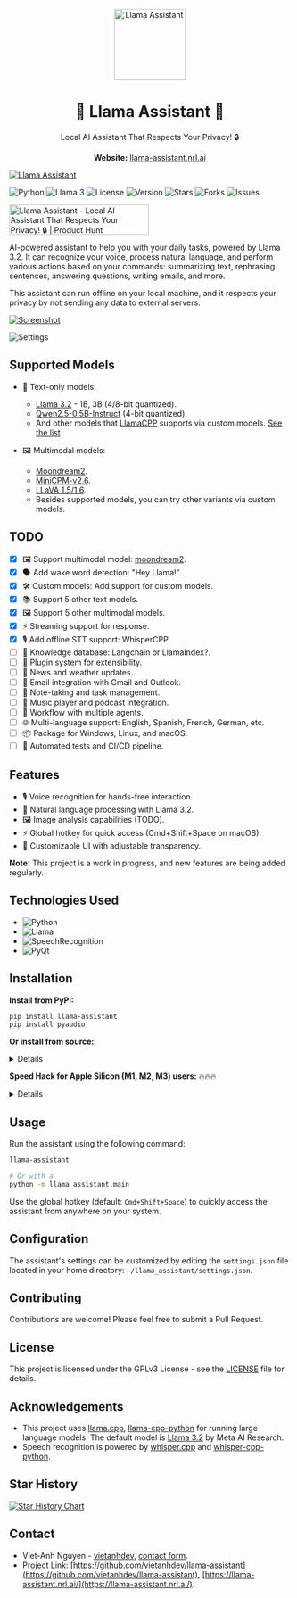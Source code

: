 <p align="center">
  <img alt="Llama Assistant" style="width: 128px; max-width: 100%; height: auto;" src="https://raw.githubusercontent.com/vietanhdev/llama-assistant/refs/heads/main/logo.png"/>
  <h1 align="center">🌟 Llama Assistant 🌟</h1>
  <p align="center">Local AI Assistant That Respects Your Privacy! 🔒</p>
<p align="center"><b>Website:</b> <a href="https://llama-assistant.nrl.ai/" target="_blank">llama-assistant.nrl.ai</a></p>
</p>

[![Llama Assistant](https://user-images.githubusercontent.com/18329471/234640541-a6a65fbc-d7a5-4ec3-9b65-55305b01a7aa.png)](https://www.youtube.com/watch?v=kyRf8maKuDc)

![Python](https://img.shields.io/badge/python-3.8%2B-blue.svg)
![Llama 3](https://img.shields.io/badge/Llama-3-green.svg)
![License](https://img.shields.io/badge/license-MIT-orange.svg)
![Version](https://img.shields.io/badge/version-0.1.0-red.svg)
![Stars](https://img.shields.io/github/stars/vietanhdev/llama-assistant.svg)
![Forks](https://img.shields.io/github/forks/vietanhdev/llama-assistant.svg)
![Issues](https://img.shields.io/github/issues/vietanhdev/llama-assistant.svg)

<a href="https://www.producthunt.com/posts/llama-assistant?embed=true&utm_source=badge-featured&utm_medium=badge&utm_souce=badge-llama&#0045;assistant" target="_blank"><img src="https://api.producthunt.com/widgets/embed-image/v1/featured.svg?post_id=494187&theme=light" alt="Llama&#0032;Assistant - Local&#0032;AI&#0032;Assistant&#0032;That&#0032;Respects&#0032;Your&#0032;Privacy&#0033;&#0032;🔒 | Product Hunt" style="width: 250px; height: 54px;" width="250" height="54" /></a>

AI-powered assistant to help you with your daily tasks, powered by Llama 3.2. It can recognize your voice, process natural language, and perform various actions based on your commands: summarizing text, rephrasing sentences, answering questions, writing emails, and more.

This assistant can run offline on your local machine, and it respects your privacy by not sending any data to external servers.

[![Screenshot](https://raw.githubusercontent.com/vietanhdev/llama-assistant/refs/heads/main/screenshot.png)](https://www.youtube.com/watch?v=kyRf8maKuDc)

![Settings](https://raw.githubusercontent.com/vietanhdev/llama-assistant/refs/heads/main/docs/custom-models.png)

## Supported Models

- 📝 Text-only models:
  - [Llama 3.2](https://github.com/facebookresearch/llama) - 1B, 3B (4/8-bit quantized).
  - [Qwen2.5-0.5B-Instruct](https://huggingface.co/Qwen/Qwen2.5-0.5B-Instruct-GGUF) (4-bit quantized).
  - And other models that [LlamaCPP](https://github.com/ggerganov/llama.cpp) supports via custom models. [See the list](https://github.com/ggerganov/llama.cpp).

- 🖼️ Multimodal models:
  - [Moondream2](https://huggingface.co/vikhyatk/moondream2).
  - [MiniCPM-v2.6](https://huggingface.co/openbmb/MiniCPM-V-2_6-gguf).
  - [LLaVA 1.5/1.6](https://llava-vl.github.io/).
  - Besides supported models, you can try other variants via custom models.

## TODO

- [x] 🖼️ Support multimodal model: [moondream2](https://huggingface.co/vikhyatk/moondream2).
- [x] 🗣️ Add wake word detection: "Hey Llama!".
- [x] 🛠️ Custom models: Add support for custom models.
- [x] 📚 Support 5 other text models.
- [x] 🖼️ Support 5 other multimodal models.
- [x] ⚡ Streaming support for response.
- [x] 🎙️ Add offline STT support: WhisperCPP.
- [ ] 🧠 Knowledge database: Langchain or LlamaIndex?.
- [ ] 🔌 Plugin system for extensibility.
- [ ] 📰 News and weather updates.
- [ ] 📧 Email integration with Gmail and Outlook.
- [ ] 📝 Note-taking and task management.
- [ ] 🎵 Music player and podcast integration.
- [ ] 🤖 Workflow with multiple agents.
- [ ] 🌐 Multi-language support: English, Spanish, French, German, etc.
- [ ] 📦 Package for Windows, Linux, and macOS.
- [ ] 🔄 Automated tests and CI/CD pipeline.

## Features

- 🎙️ Voice recognition for hands-free interaction.
- 💬 Natural language processing with Llama 3.2.
- 🖼️ Image analysis capabilities (TODO).
- ⚡ Global hotkey for quick access (Cmd+Shift+Space on macOS).
- 🎨 Customizable UI with adjustable transparency.

**Note:** This project is a work in progress, and new features are being added regularly.

## Technologies Used

- ![Python](https://img.shields.io/badge/Python-3.8%2B-blue?style=flat-square&logo=python&logoColor=white)
- ![Llama](https://img.shields.io/badge/Llama-3.2-yellow?style=flat-square&logo=meta&logoColor=white)
- ![SpeechRecognition](https://img.shields.io/badge/SpeechRecognition-3.8-green?style=flat-square&logo=google&logoColor=white)
- ![PyQt](https://img.shields.io/badge/PyQt-6-41CD52?style=flat-square&logo=qt&logoColor=white)

## Installation

**Install from PyPI:**

```bash
pip install llama-assistant
pip install pyaudio
```

**Or install from source:**

<details>

1. Clone the repository:

```bash
git clone https://github.com/vietanhdev/llama-assistant.git
cd llama-assistant
```

2. Install the required dependencies:

```bash
pip install -r requirements.txt
pip install pyaudio
```

</details>

**Speed Hack for Apple Silicon (M1, M2, M3) users:** 🔥🔥🔥

<details>

- Install Xcode:

```bash
# check the path of your xcode install
xcode-select -p

# xcode installed returns
# /Applications/Xcode-beta.app/Contents/Developer

# if xcode is missing then install it... it takes ages;
xcode-select --install
```

- Build `llama-cpp-python` with METAL support:

```bash
pip uninstall llama-cpp-python -y
CMAKE_ARGS="-DGGML_METAL=on" pip install -U llama-cpp-python --no-cache-dir

# You should now have llama-cpp-python v0.1.62 or higher installed
# llama-cpp-python         0.1.68
```

</details>

## Usage

Run the assistant using the following command:

```bash
llama-assistant

# Or with a
python -m llama_assistant.main
```

Use the global hotkey (default: `Cmd+Shift+Space`) to quickly access the assistant from anywhere on your system.

## Configuration

The assistant's settings can be customized by editing the `settings.json` file located in your home directory: `~/llama_assistant/settings.json`.

## Contributing

Contributions are welcome! Please feel free to submit a Pull Request.

## License

This project is licensed under the GPLv3 License - see the [LICENSE](LICENSE) file for details.

## Acknowledgements

- This project uses [llama.cpp](https://github.com/ggerganov/llama.cpp), [llama-cpp-python](https://github.com/abetlen/llama-cpp-python) for running large language models. The default model is [Llama 3.2](https://github.com/facebookresearch/llama) by Meta AI Research.
- Speech recognition is powered by [whisper.cpp](hhttps://github.com/ggerganov/whisper.cpp) and [whisper-cpp-python](https://github.com/carloscdias/whisper-cpp-python).

## Star History

[![Star History Chart](https://api.star-history.com/svg?repos=vietanhdev/llama-assistant&type=Date)](https://star-history.com/#vietanhdev/llama-assistant&Date)

## Contact

- Viet-Anh Nguyen - [vietanhdev](https://github.com/vietanhdev), [contact form](https://www.vietanh.dev/contact).
- Project Link: [https://github.com/vietanhdev/llama-assistant](https://github.com/vietanhdev/llama-assistant), [https://llama-assistant.nrl.ai/](https://llama-assistant.nrl.ai/).
